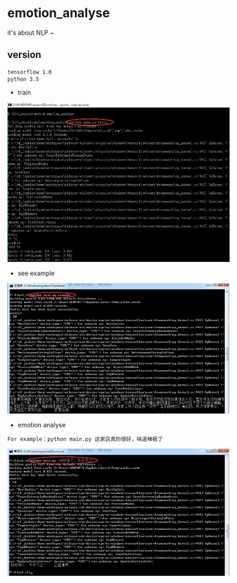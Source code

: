 # emotion_analyse
it's about NLP ~

## version
```
tensorflow 1.0
python 3.5
```
 * train
 
 ![image](https://github.com/jinzitian/emotion_analyse/blob/master/images/train.png)
 * see example
 
 ![image](https://github.com/jinzitian/emotion_analyse/blob/master/images/example.png)
 * emotion analyse

 ```
 For example：python main.py 这家店真的很好，味道棒极了
 ```
 ![image](https://github.com/jinzitian/emotion_analyse/blob/master/images/sentence.png)
